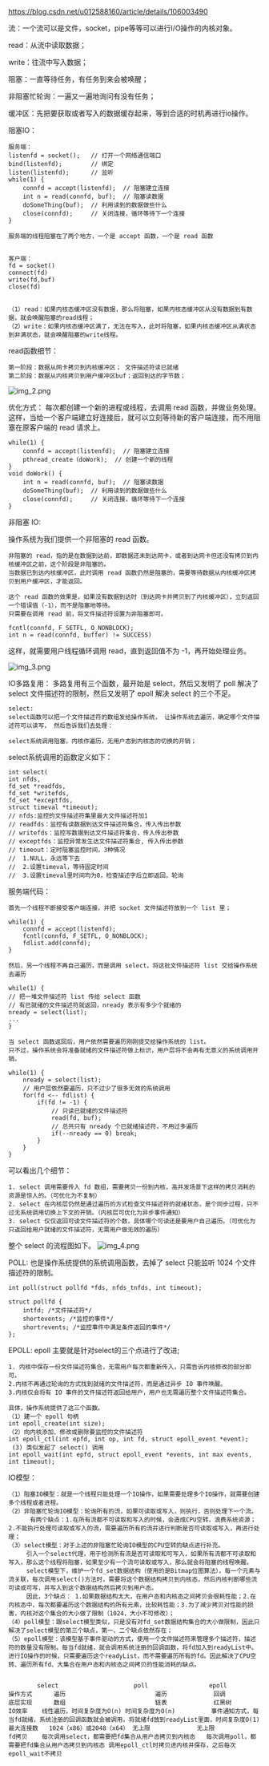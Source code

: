 https://blog.csdn.net/u012588160/article/details/106003490

流：一个流可以是文件，socket，pipe等等可以进行I/O操作的内核对象。

read：从流中读取数据；

write：往流中写入数据；

阻塞：一直等待任务，有任务到来会被唤醒；

非阻塞忙轮询：一遍又一遍地询问有没有任务；

缓冲区：先把要获取或者写入的数据缓存起来，等到合适的时机再进行io操作。


阻塞IO：
    
    服务端：
    listenfd = socket();   // 打开一个网络通信端口
    bind(listenfd);        // 绑定
    listen(listenfd);      // 监听
    while(1) {
        connfd = accept(listenfd);  // 阻塞建立连接
        int n = read(connfd, buf);  // 阻塞读数据
        doSomeThing(buf);  // 利用读到的数据做些什么
        close(connfd);     // 关闭连接，循环等待下一个连接
    }

    服务端的线程阻塞在了两个地方，一个是 accept 函数，一个是 read 函数


    客户端：
    fd = socket()
    connect(fd)
    write(fd,buf)
    close(fd)


    （1）read：如果内核态缓冲区没有数据，那么将阻塞，如果内核态缓冲区从没有数据到有数据，就会唤醒阻塞的read线程；
    （2）write：如果内核态缓冲区满了，无法在写入，此时将阻塞，如果内核态缓冲区从满状态到非满状态，就会唤醒阻塞的write线程。

read函数细节：
    
    第一阶段：数据从网卡拷贝到内核缓冲区； 文件描述符读已就绪
    第二阶段：数据从内核拷贝到用户缓冲区buf；返回到达的字节数；

![img_2.png](img_2.png)

优化方式： 
每次都创建一个新的进程或线程，去调用 read 函数，并做业务处理。
这样，当给一个客户端建立好连接后，就可以立刻等待新的客户端连接，而不用阻塞在原客户端的 read 请求上。

    while(1) {
        connfd = accept(listenfd);  // 阻塞建立连接
        pthread_create（doWork);  // 创建一个新的线程
    }
    void doWork() {
        int n = read(connfd, buf);  // 阻塞读数据
        doSomeThing(buf);  // 利用读到的数据做些什么
        close(connfd);     // 关闭连接，循环等待下一个连接
    }

非阻塞 IO:

操作系统为我们提供一个非阻塞的 read 函数。
    
    非阻塞的 read，指的是在数据到达前，即数据还未到达网卡，或者到达网卡但还没有拷贝到内核缓冲区之前，这个阶段是非阻塞的。
    当数据已到达内核缓冲区，此时调用 read 函数仍然是阻塞的，需要等待数据从内核缓冲区拷贝到用户缓冲区，才能返回。

    这个 read 函数的效果是，如果没有数据到达时（到达网卡并拷贝到了内核缓冲区），立刻返回一个错误值（-1），而不是阻塞地等待。
    只需要在调用 read 前，将文件描述符设置为非阻塞即可。

    fcntl(connfd, F_SETFL, O_NONBLOCK);
    int n = read(connfd, buffer) != SUCCESS)

这样，就需要用户线程循环调用 read，直到返回值不为 -1，再开始处理业务。

![img_3.png](img_3.png)



IO多路复用：
多路复用有三个函数，最开始是 select，然后又发明了 poll 解决了 select 文件描述符的限制，然后又发明了 epoll 解决 select 的三个不足。

    select:
    select函数可以把一个文件描述符的数组发给操作系统， 让操作系统去遍历，确定哪个文件描述符可以读写， 然后告诉我们去处理：

    select系统调用阻塞，内核作遍历，无用户态到内核态的切换的开销；

select系统调用的函数定义如下：

    int select(
    int nfds,
    fd_set *readfds,
    fd_set *writefds,
    fd_set *exceptfds,
    struct timeval *timeout);
    // nfds:监控的文件描述符集里最大文件描述符加1
    // readfds：监控有读数据到达文件描述符集合，传入传出参数
    // writefds：监控写数据到达文件描述符集合，传入传出参数
    // exceptfds：监控异常发生达文件描述符集合, 传入传出参数
    // timeout：定时阻塞监控时间，3种情况
    //  1.NULL，永远等下去
    //  2.设置timeval，等待固定时间
    //  3.设置timeval里时间均为0，检查描述字后立即返回，轮询

服务端代码：
    
    首先一个线程不断接受客户端连接，并把 socket 文件描述符放到一个 list 里；

    while(1) {
        connfd = accept(listenfd);
        fcntl(connfd, F_SETFL, O_NONBLOCK);
        fdlist.add(connfd);
    }

    然后，另一个线程不再自己遍历，而是调用 select，将这批文件描述符 list 交给操作系统去遍历

    while(1) {
    // 把一堆文件描述符 list 传给 select 函数
    // 有已就绪的文件描述符就返回，nready 表示有多少个就绪的
    nready = select(list);
    ...
    }

    当 select 函数返回后，用户依然需要遍历刚刚提交给操作系统的 list。
    只不过，操作系统会将准备就绪的文件描述符做上标识，用户层将不会再有无意义的系统调用开销。

    while(1) {
        nready = select(list);
        // 用户层依然要遍历，只不过少了很多无效的系统调用
        for(fd <-- fdlist) {
            if(fd != -1) {
                // 只读已就绪的文件描述符
                read(fd, buf);
                // 总共只有 nready 个已就绪描述符，不用过多遍历
                if(--nready == 0) break;
            }
        }
    }

    
可以看出几个细节：

    1. select 调用需要传入 fd 数组，需要拷贝一份到内核，高并发场景下这样的拷贝消耗的资源是惊人的。（可优化为不复制）
    2. select 在内核层仍然是通过遍历的方式检查文件描述符的就绪状态，是个同步过程，只不过无系统调用切换上下文的开销。（内核层可优化为异步事件通知）
    3. select 仅仅返回可读文件描述符的个数，具体哪个可读还是要用户自己遍历。（可优化为只返回给用户就绪的文件描述符，无需用户做无效的遍历）

整个 select 的流程图如下。
![img_4.png](img_4.png)


POLL:
也是操作系统提供的系统调用函数，去掉了 select 只能监听 1024 个文件描述符的限制。

    int poll(struct pollfd *fds, nfds_tnfds, int timeout);
    
    struct pollfd {
        intfd; /*文件描述符*/
        shortevents; /*监控的事件*/
        shortrevents; /*监控事件中满足条件返回的事件*/
    };


EPOLL:
epoll 主要就是针对select的三个点进行了改进;

    1. 内核中保存一份文件描述符集合，无需用户每次都重新传入，只需告诉内核修改的部分即可。
    2.内核不再通过轮询的方式找到就绪的文件描述符，而是通过异步 IO 事件唤醒。
    3.内核仅会将有 IO 事件的文件描述符返回给用户，用户也无需遍历整个文件描述符集合。

    具体，操作系统提供了这三个函数。
    （1）建一个 epoll 句柄
    int epoll_create(int size);
    （2）向内核添加、修改或删除要监控的文件描述符
    int epoll_ctl(int epfd, int op, int fd, struct epoll_event *event);
     (3) 类似发起了 select() 调用
    int epoll_wait(int epfd, struct epoll_event *events, int max events, int timeout);








IO模型：

    （1）阻塞IO模型：就是一个线程只能处理一个IO操作，如果需要处理多个IO操作，就需要创建多个线程或者进程。
    （2）非阻塞忙轮询IO模型：轮询所有的流，如果可读取或写入，则执行，否则处理下一个流。 
          有两个缺点：1.在所有流都不可读取和写入的时候，会造成CPU空转，浪费系统资源；2.不能执行处理可读取或写入的流，需要遍历所有的流并进行判断是否可读取或写入，再进行处理；
    （3）select模型：对于上述的非阻塞忙轮询IO模型的CPU空转的缺点进行补充。
         引入一个select代理，用于检测所有流是否可读取和可写入，如果所有流都不可读取和写入，那么这个线程将阻塞，如果至少有一个流可读取或写入，那么就会将阻塞的线程唤醒。
         select模型下，维护一个fd_set数据结构（使用的是Bitmap位图算法），每一个元素与流关联，每次调用select()方法时，需要将这个数据结构拷贝到内核态，然后内核判断哪些流可读或可写，并写入到这个数据结构然后拷贝到用户态。
         因此，3个缺点： 1.如果数据结构太大，在用户态和内核态之间拷贝会很耗性能；2.在内核态中，每次都要遍历这个数据结构的所有元素，比较耗性能；3.为了减少拷贝对性能的损害，内核对这个集合的大小做了限制（1024，大小不可修改）；
    （4）poll模型：跟select模型类似，只是没有对fd_set数据结构集合的大小做限制，因此只解决了select模型的第三个缺点，第一、二个缺点依然存在；
    （5）epoll模型：该模型基于事件驱动的方式，使用一个文件描述符来管理多个描述符，描述符的数量没有限制。每当fd就绪，就会调用系统注册的回调函数，将fd加入到readyList中。进行IO操作的时候，只需要遍历这个readyList，而不需要遍历所有的fd。因此解决了CPU空转、遍历所有fd、大集合在用户态和内核态之间拷贝的性能消耗的缺点。


 	        select	                   poll	                epoll
    操作方式	  遍历	                     遍历	            回调
    底层实现	  数组	                     链表	            红黑树
    IO效率	线性遍历，时间复杂度为O(n)	时间复杂度为O(n)	        事件通知方式，每当fd就绪，系统注册的回调函数就会被调用，将就绪fd放到readyList里面，时间复杂度O(1)
    最大连接数	1024（x86）或2048（x64）	无上限	            无上限
    fd拷贝	每次调用select，都需要把fd集合从用户态拷贝到内核态	每次调用poll，都需要把fd集合从用户态拷贝到内核态	调用epoll_ctl时拷贝进内核并保存，之后每次epoll_wait不拷贝

